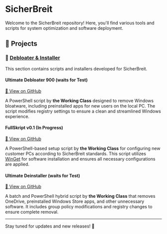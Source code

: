 # SicherBreit

Welcome to the SicherBreit repository! Here, you'll find various tools and scripts for system optimization and software deployment.

## 🚀 Projects

### 📌 [Debloater & Installer](https://github.com/SicherBreit/Debloater-and-Installer)

This section contains scripts and installers developed for SicherBreit.

#### Ultimate Debloater 900 (waits for Test)
[🔗 View on GitHub](https://github.com/SicherBreit/Debloater-and-Installer/tree/main/ultimate-debloater)

A PowerShell script by **the Working Class** designed to remove Windows bloatware, including preinstalled apps for new users on the local PC. The script modifies registry settings to ensure a clean and streamlined Windows experience.

#### FullSkript v0.1 (In Progress)
[🔗 View on GitHub](https://github.com/SicherBreit/Debloater-and-Installer/tree/main/full-install-skript)

A PowerShell-based setup script by **the Working Class** for configuring new customer PCs according to SicherBreit standards. This script utilizes [WinGet](https://github.com/microsoft/winget-cli) for software installation and ensures all necessary configurations are applied.

#### Ultimate Deinstaller (waits for Test)
[🔗 View on GitHub](https://github.com/SicherBreit/Debloater-and-Installer/tree/main/ultimate-deinstaller)

A batch and PowerShell hybrid script by **the Working Class** that removes OneDrive, preinstalled Windows Store apps, and other unnecessary software. It includes group policy modifications and registry changes to ensure complete removal.

---

Stay tuned for updates and new releases! 🚀
